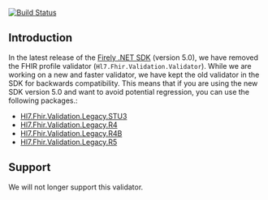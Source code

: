 [![Build Status](https://dev.azure.com/firely/firely-net-sdk/_apis/build/status/FirelyTeam.Hl7.Fhir.Validation.Legacy?repoName=FirelyTeam%2FHl7.Fhir.Validation.Legacy&branchName=develop)](https://dev.azure.com/firely/firely-net-sdk/_build/latest?definitionId=125&repoName=FirelyTeam%2FHl7.Fhir.Validation.Legacy&branchName=develop)

## Introduction ##
In the latest release of the [Firely .NET SDK](https://github.com/FirelyTeam/firely-net-sdk) (version 5.0), we have removed the FHIR profile validator (`Hl7.Fhir.Validation.Validator`). While we are working on a new and faster validator, we have kept the old validator in the SDK for backwards compatibility. This means that if you are using the new SDK version 5.0 and want to avoid potential regression, you can use the following packages.:
- [Hl7.Fhir.Validation.Legacy.STU3](https://www.nuget.org/packages/HHl7.Fhir.Validation.Legacy.STU3)
- [Hl7.Fhir.Validation.Legacy.R4](https://www.nuget.org/packages/HHl7.Fhir.Validation.Legacy.R4)
- [Hl7.Fhir.Validation.Legacy.R4B](https://www.nuget.org/packages/HHl7.Fhir.Validation.Legacy.R4B)
- [Hl7.Fhir.Validation.Legacy.R5](https://www.nuget.org/packages/HHl7.Fhir.Validation.Legacy.R5)

## Support 
We will not longer support this validator.	